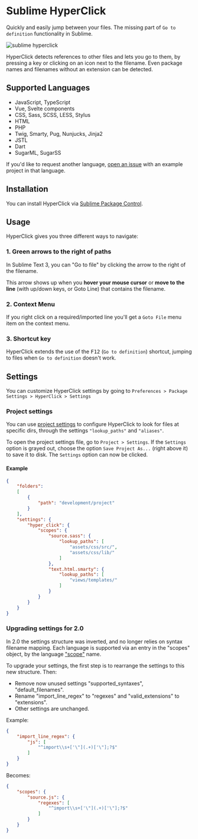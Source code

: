# Sublime HyperClick
Quickly and easily jump between your files.
The missing part of `Go to definition` functionality in Sublime.

![sublime hyperclick](https://cloud.githubusercontent.com/assets/3202/19578519/51558bb4-971c-11e6-8ef2-d256da53d1da.gif)

HyperClick detects references to other files and lets you go to them, by pressing a key or clicking on an icon next to the filename. Even package names and filenames without an extension can be detected.

## Supported Languages

- JavaScript, TypeScript
- Vue, Svelte components
- CSS, Sass, SCSS, LESS, Stylus
- HTML
- PHP
- Twig, Smarty, Pug, Nunjucks, Jinja2
- JSTL
- Dart
- SugarML, SugarSS

If you'd like to request another language, [open an issue](https://github.com/aziz/SublimeHyperClick/issues) with an example project in that language.

## Installation
You can install HyperClick via [Sublime Package Control](https://packagecontrol.io/).

## Usage

HyperClick gives you three different ways to navigate:

### 1. Green arrows to the right of paths
In Sublime Text 3, you can "Go to file" by clicking the arrow to the right of the filename.

This arrow shows up when you **hover your mouse cursor** or **move to the line** (with up/down keys, or Goto Line) that contains the filename.

### 2. Context Menu
If you right click on a required/imported line you'll get a `Goto File` menu item on the context menu.

### 3. Shortcut key
HyperClick extends the use of the <kbd>F12</kbd> (`Go to definition`) shortcut, jumping to files when `Go to definition` doesn't work.


## Settings
You can customize HyperClick settings by going to
`Preferences > Package Settings > HyperClick > Settings`

### Project settings

You can use [project settings](https://www.sublimetext.com/docs/3/projects.html) to configure HyperClick to look for files at specific dirs, through the settings `"lookup_paths"` and `"aliases"`.

To open the project settings file, go to `Project > Settings`. If the `Settings` option is grayed out, choose the option `Save Project As...` (right above it) to save it to disk. The `Settings` option can now be clicked.

#### Example

```json
{
	"folders":
	[
		{
			"path": "development/project"
		}
	],
	"settings": {
		"hyper_click": {
			"scopes": {
				"source.sass": {
					"lookup_paths": [
						"assets/css/src/",
						"assets/css/lib/"
					]
				},
				"text.html.smarty": {
					"lookup_paths": [
						"views/templates/"
					]
				}
			}
		}
	}
}
```

### Upgrading settings for 2.0

In 2.0 the settings structure was inverted, and no longer relies on syntax filename mapping. 
Each language is supported via an entry in the "scopes" object, by the language ["scope"](https://www.sublimetext.com/docs/3/scope_naming.html) name. 

To upgrade your settings, the first step is to rearrange the settings to this new structure. Then:

- Remove now unused settings "supported_syntaxes", "default_filenames".
- Rename "import_line_regex" to "regexes" and "valid_extensions" to "extensions".
- Other settings are unchanged.

Example:

```json
{
	"import_line_regex": {
	    "js": [
	        "^import\\s+['\"](.+)['\"];?$"
	    ]
	}
}
```

Becomes:

```json
{
	"scopes": {
		"source.js": {
			"regexes": [
				"^import\\s+['\"](.+)['\"];?$"
			]
		}
	}
}
```
